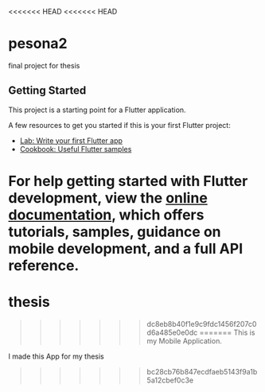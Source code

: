 <<<<<<< HEAD
<<<<<<< HEAD
# pesona2

final project for thesis

## Getting Started

This project is a starting point for a Flutter application.

A few resources to get you started if this is your first Flutter project:

- [Lab: Write your first Flutter app](https://docs.flutter.dev/get-started/codelab)
- [Cookbook: Useful Flutter samples](https://docs.flutter.dev/cookbook)

For help getting started with Flutter development, view the
[online documentation](https://docs.flutter.dev/), which offers tutorials,
samples, guidance on mobile development, and a full API reference.
=======
# thesis
>>>>>>> dc8eb8b40f1e9c9fdc1456f207c0d6a485e0e0dc
=======
This is my Mobile Application.

I made this App for my thesis
>>>>>>> bc28cb76b847ecdfaeb5143f9a1b5a12cbef0c3e
